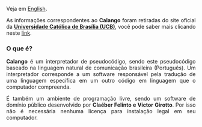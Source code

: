 <p align="justify">Veja em <a href="https://github.com/KevinyTeixeira/Programming-Learn/blob/Portugol-Branch/Portugol/About%20Portugol%20(Calango).md">English</a>.

<p align="justify">As informações correspondentes ao <b>Calango</b> foram retiradas do site oficial da <b><a href="https://ucb.catolica.edu.br/portal/">Universidade Católica de Brasília (UCB)</a></b>, você pode saber mais clicando neste <a href="https://cae.ucb.br/conteudo/programar/algoritmoCalango/new_ambientedealgoritmobcc.html">link</a>.</p>

### O que é?

<p align="justify"><b>Calango</b> é um interpretador de pseudocódigo, sendo este pseudocódigo baseado na linguagem natural de comunicação brasileira (Português). Um interpretador corresponde a um software responsável pela tradução de uma linguagem específica em um outro código em linguagem que o computador compreenda.</p>
<p align="justify">É também um ambiente de programação livre, sendo um software de domínio público desenvolvido por <b>Claéber Felinto e Victor Girotto</b>. Por isso não é necessária nenhuma licença para instalação legal em seu computador.</p>
